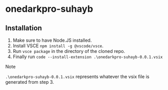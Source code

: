 # onedarkpro-suhayb

## Installation

1. Make sure to have Node.JS installed.
2. Install VSCE `npm install -g @vscode/vsce`.
3. Run `vsce package` in the directory of the cloned repo.
4. Finally run `code --install-extension .\onedarkpro-suhayb-0.0.1.vsix`

> [!NOTE]
> `.\onedarkpro-suhayb-0.0.1.vsix` represents whatever the vsix file is generated from step 3.
